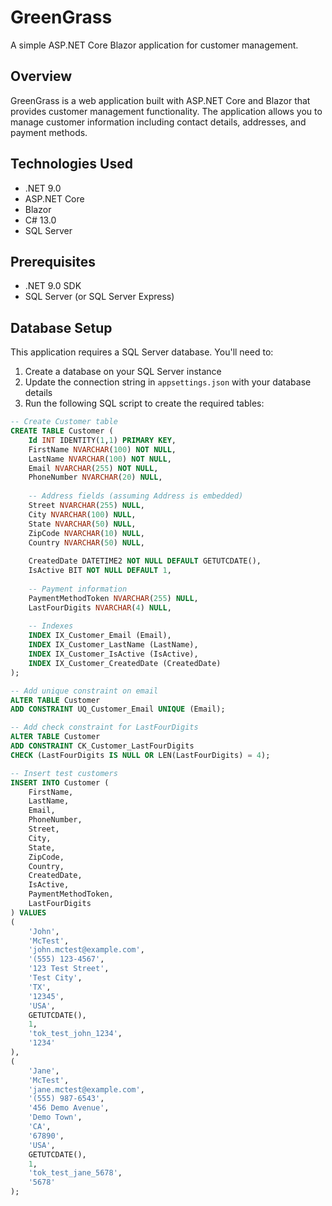 # GreenGrass

A simple ASP.NET Core Blazor application for customer management.

## Overview

GreenGrass is a web application built with ASP.NET Core and Blazor that provides customer management functionality. The application allows you to manage customer information including contact details, addresses, and payment methods.

## Technologies Used

- .NET 9.0
- ASP.NET Core
- Blazor
- C# 13.0
- SQL Server

## Prerequisites

- .NET 9.0 SDK
- SQL Server (or SQL Server Express)

## Database Setup

This application requires a SQL Server database. You'll need to:

1. Create a database on your SQL Server instance
2. Update the connection string in `appsettings.json` with your database details
3. Run the following SQL script to create the required tables:

```sql
-- Create Customer table
CREATE TABLE Customer (
    Id INT IDENTITY(1,1) PRIMARY KEY,
    FirstName NVARCHAR(100) NOT NULL,
    LastName NVARCHAR(100) NOT NULL,
    Email NVARCHAR(255) NOT NULL,
    PhoneNumber NVARCHAR(20) NULL,
    
    -- Address fields (assuming Address is embedded)
    Street NVARCHAR(255) NULL,
    City NVARCHAR(100) NULL,
    State NVARCHAR(50) NULL,
    ZipCode NVARCHAR(10) NULL,
    Country NVARCHAR(50) NULL,
    
    CreatedDate DATETIME2 NOT NULL DEFAULT GETUTCDATE(),
    IsActive BIT NOT NULL DEFAULT 1,
    
    -- Payment information
    PaymentMethodToken NVARCHAR(255) NULL,
    LastFourDigits NVARCHAR(4) NULL,
    
    -- Indexes
    INDEX IX_Customer_Email (Email),
    INDEX IX_Customer_LastName (LastName),
    INDEX IX_Customer_IsActive (IsActive),
    INDEX IX_Customer_CreatedDate (CreatedDate)
);

-- Add unique constraint on email
ALTER TABLE Customer
ADD CONSTRAINT UQ_Customer_Email UNIQUE (Email);

-- Add check constraint for LastFourDigits
ALTER TABLE Customer
ADD CONSTRAINT CK_Customer_LastFourDigits 
CHECK (LastFourDigits IS NULL OR LEN(LastFourDigits) = 4);

-- Insert test customers
INSERT INTO Customer (
    FirstName, 
    LastName, 
    Email, 
    PhoneNumber, 
    Street, 
    City, 
    State, 
    ZipCode, 
    Country,
    CreatedDate,
    IsActive,
    PaymentMethodToken,
    LastFourDigits
) VALUES 
(
    'John', 
    'McTest', 
    'john.mctest@example.com', 
    '(555) 123-4567',
    '123 Test Street',
    'Test City',
    'TX',
    '12345',
    'USA',
    GETUTCDATE(),
    1,
    'tok_test_john_1234',
    '1234'
),
(
    'Jane', 
    'McTest', 
    'jane.mctest@example.com', 
    '(555) 987-6543',
    '456 Demo Avenue',
    'Demo Town',
    'CA',
    '67890',
    'USA',
    GETUTCDATE(),
    1,
    'tok_test_jane_5678',
    '5678'
);
```

